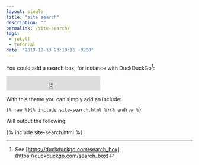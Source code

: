 ```yaml
---
layout: single
title: "site search"
description: ""
permalink: /site-search/
tags:
 - jekyll
 - tutorial
date: "2019-10-13 23:19:16 +0200"
---
```


You could add a search box, for instance with DuckDuckGo[^1]:

<iframe src="https://duckduckgo.com/search.html?width=196&site=https://silentcomics.github.io/silent-mistakes/&prefill=Search DuckDuckGo" style="overflow:hidden;margin:0;padding:0;width:254px;height:40px;" frameborder="0"></iframe>


With this theme you can simply add an include:

```liquid
{% raw %}{% include site-search.html %}{% endraw %}
```

Will output the following:

{% include site-search.html %}

[^1]: See [https://duckduckgo.com/search_box](https://duckduckgo.com/search_box)
